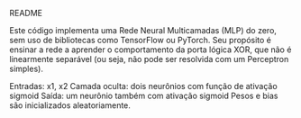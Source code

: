 README

Este código implementa uma Rede Neural Multicamadas (MLP) do zero, sem uso de bibliotecas como TensorFlow ou PyTorch.
Seu propósito é ensinar a rede a aprender o comportamento da porta lógica XOR, que não é linearmente separável (ou seja, não pode ser resolvida com um Perceptron simples).

Entradas: x1, x2
Camada oculta: dois neurônios com função de ativação sigmoid
Saída: um neurônio também com ativação sigmoid
Pesos e bias são inicializados aleatoriamente.
